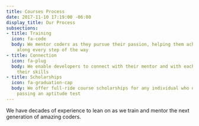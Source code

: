 ```yaml
---
title: Courses Process
date: 2017-11-10 17:19:00 -06:00
display_title: Our Process
subsections:
- title: Training
  icon: fa-code
  body: We mentor coders as they pursue their passion, helping them achieve success
    along every step of the way
- title: Connection
  icon: fa-plug
  body: We enable developers to connect with their mentor and with each other to hone
    their skills
- title: Scholarships
  icon: fa-graduation-cap
  body: We offer full-ride course scholarships for any individual who qualifies by
    passing an aptitude test
---
```


We have decades of experience to lean on as we train and mentor the next generation of amazing coders.